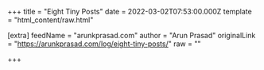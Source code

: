 
+++
title = "Eight Tiny Posts"
date = 2022-03-02T07:53:00.000Z
template = "html_content/raw.html"

[extra]
feedName = "arunkprasad.com"
author = "Arun Prasad"
originalLink = "https://arunkprasad.com/log/eight-tiny-posts/"
raw = ""

+++

